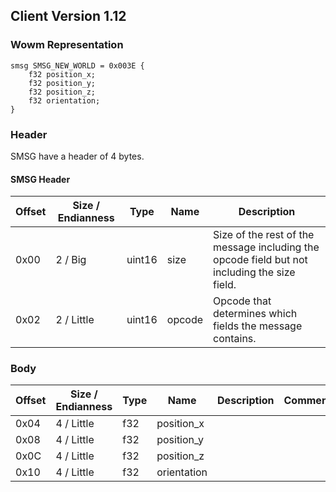 ## Client Version 1.12

### Wowm Representation
```rust,ignore
smsg SMSG_NEW_WORLD = 0x003E {
    f32 position_x;
    f32 position_y;
    f32 position_z;
    f32 orientation;
}
```
### Header

SMSG have a header of 4 bytes.

#### SMSG Header

| Offset | Size / Endianness | Type   | Name   | Description |
| ------ | ----------------- | ------ | ------ | ----------- |
| 0x00   | 2 / Big           | uint16 | size   | Size of the rest of the message including the opcode field but not including the size field.|
| 0x02   | 2 / Little        | uint16 | opcode | Opcode that determines which fields the message contains.|

### Body

| Offset | Size / Endianness | Type | Name | Description | Comment |
| ------ | ----------------- | ---- | ---- | ----------- | ------- |
| 0x04 | 4 / Little | f32 | position_x |  |  |
| 0x08 | 4 / Little | f32 | position_y |  |  |
| 0x0C | 4 / Little | f32 | position_z |  |  |
| 0x10 | 4 / Little | f32 | orientation |  |  |

